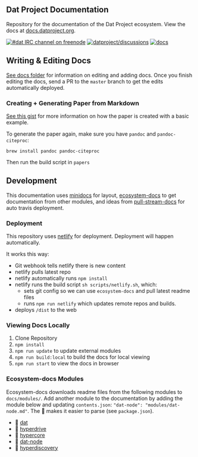 ## Dat Project Documentation

Repository for the documentation of the Dat Project ecosystem. View the docs at [docs.datproject.org](https://docs.datproject.org/).

[![#dat IRC channel on freenode](https://img.shields.io/badge/irc%20channel-%23dat%20on%20freenode-blue.svg)](http://webchat.freenode.net/?channels=dat)
[![datproject/discussions](https://badges.gitter.im/Join%20Chat.svg)](https://gitter.im/datproject/discussions?utm_source=badge&utm_medium=badge&utm_campaign=pr-badge&utm_content=badge)
[![docs](https://img.shields.io/badge/Dat%20Project-Docs-green.svg)](http://docs.dat-data.com)

## Writing & Editing Docs

[See docs folder](docs/readme.md) for information on editing and adding docs. Once you finish editing the docs, send a PR to the `master` branch to get the edits automatically deployed.

### Creating + Generating Paper from Markdown

[See this gist](https://gist.github.com/maxogden/97190db73ac19fc6c1d9beee1a6e4fc8) for more information on how the paper is created with a basic example.

To generate the paper again, make sure you have `pandoc` and `pandoc-citeproc`:

```
brew install pandoc pandoc-citeproc
```

Then run the build script in `papers`

## Development

This documentation uses [minidocs](https://github.com/freeman-lab/minidocs) for layout, [ecosystem-docs](https://github.com/hughsk/ecosystem-docs) to get documentation from other modules, and ideas from [pull-stream-docs](https://github.com/pull-stream/pull-stream-docs) for auto travis deployment.

### Deployment

This repository uses [netlify](https://www.netlify.com/) for deployment. Deployment will happen automatically.

It works this way:

* Git webhook tells netlify there is new content
* netlify pulls latest repo
* netlify automatically runs `npm install`
* netlify runs the build script `sh scripts/netlify.sh`, which:
  * sets git config so we can use `ecosystem-docs` and pull latest readme files
  * runs `npm run netlify` which updates remote repos and builds.
* deploys `/dist` to the web

### Viewing Docs Locally

1. Clone Repository
2. `npm install`
3. `npm run update` to update external modules
4. `npm run build:local` to build the docs for local viewing
5. `npm run start` to view the docs in browser

### Ecosystem-docs Modules

Ecosystem-docs downloads readme files from the following modules to `docs/modules/`. Add another module to the documentation by adding the module below and updating `contents.json`: `"dat-node": "modules/dat-node.md"`. The 📔 makes it easier to parse (see `package.json`).

* 📔 [dat](https://github.com/datproject/dat)
* 📔 [hyperdrive](https://github.com/mafintosh/hyperdrive)
* 📔 [hypercore](https://github.com/mafintosh/hypercore)
* 📔 [dat-node](https://github.com/datproject/dat-node)
* 📔 [hyperdiscovery](https://github.com/karissa/hyperdiscovery)
